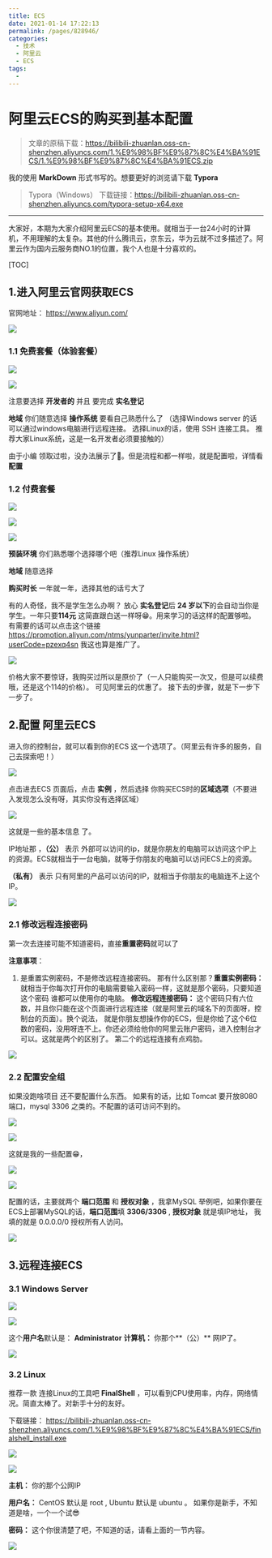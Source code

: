 ```yaml
---
title: ECS
date: 2021-01-14 17:22:13
permalink: /pages/828946/
categories:
  - 技术
  - 阿里云
  - ECS
tags:
  - 
---
```

# 阿里云ECS的购买到基本配置

> 文章的原稿下载：https://bilibili-zhuanlan.oss-cn-shenzhen.aliyuncs.com/1.%E9%98%BF%E9%87%8C%E4%BA%91ECS/1.%E9%98%BF%E9%87%8C%E4%BA%91ECS.zip

我的使用 **MarkDown** 形式书写的。想要更好的浏览请下载 **Typora** 

> Typora（Windows） 下载链接：https://bilibili-zhuanlan.oss-cn-shenzhen.aliyuncs.com/typora-setup-x64.exe

------

大家好，本期为大家介绍阿里云ECS的基本使用。就相当于一台24小时的计算机，不用理解的太复杂。其他的什么腾讯云，京东云，华为云就不过多描述了。阿里云作为国内云服务商NO.1的位置，我个人也是十分喜欢的。



[TOC]



## 1.进入阿里云官网获取ECS

官网地址： https://www.aliyun.com/

![](http://oss.baonvwei.top/ecsfirst/Snipaste_2019-10-20_13-45-20.png)

### 1.1 免费套餐（体验套餐）

![](http://oss.baonvwei.top/ecsfirst/Snipaste_2019-10-20_13-50-01.png)

![](http://oss.baonvwei.top/ecsfirst/Snipaste_2019-10-20_13-51-52.png)

注意要选择 **开发者的** 并且 要完成 **实名登记**

**地域** 你们随意选择	**操作系统** 要看自己熟悉什么了 （选择Windows server 的话 可以通过windows电脑进行远程连接。 选择Linux的话，使用 SSH 连接工具。 推荐大家Linux系统，这是一名开发者必须要接触的）



由于小编 领取过啦，没办法展示了🤣。但是流程和都一样啦，就是配置啦，详情看 **配置**

### 1.2 付费套餐

![](http://oss.baonvwei.top/ecsfirst/Snipaste_2019-10-20_14-06-41.png)



![](http://oss.baonvwei.top/ecsfirst/Snipaste_2019-10-20_14-07-52.png)

![](http://oss.baonvwei.top/ecsfirst/Snipaste_2019-10-20_14-08-33.png)

**预装环境** 你们熟悉哪个选择哪个吧（推荐Linux 操作系统）

**地域** 随意选择

**购买时长** 一年就一年，选择其他的话亏大了



有的人奇怪，我不是学生怎么办啊？ 放心 **实名登记**后 **24 岁以下**的会自动当你是学生。一年只要**114元** 这简直跟白送一样呀😁。用来学习的话这样的配置够啦。 有需要的话可以点击这个链接 https://promotion.aliyun.com/ntms/yunparter/invite.html?userCode=pzexq4sn  我这也算是推广了。



![](http://oss.baonvwei.top/ecsfirst/Snipaste_2019-10-20_14-16-54.png)



价格大家不要惊讶，我购买过所以是原价了（一人只能购买一次又，但是可以续费哦，还是这个114的价格）。 可见阿里云的优惠了。 接下去的步骤，就是下一步下一步了。





## 2.配置 阿里云ECS

进入你的控制台，就可以看到你的ECS 这一个选项了。（阿里云有许多的服务，自己去探索吧！）

![](http://oss.baonvwei.top/ecsfirst/Snipaste_2019-10-20_14-23-29.png)

点击进去ECS 页面后，点击 **实例** ，然后选择 你购买ECS时的**区域选项**（不要进入发现怎么没有呀，其实你没有选择区域）

![](http://oss.baonvwei.top/ecsfirst/Snipaste_2019-10-20_14-26-36.png)



这就是一些的基本信息 了。

IP地址那 ，**（公）** 表示 外部可以访问的ip，就是你朋友的电脑可以访问这个IP上的资源。ECS就相当于一台电脑，就等于你朋友的电脑可以访问ECS上的资源。

**（私有）** 表示 只有阿里的产品可以访问的IP，就相当于你朋友的电脑连不上这个IP。

![](http://oss.baonvwei.top/ecsfirst/Snipaste_2019-10-20_14-30-06.png)



### 2.1 修改远程连接密码

第一次去连接可能不知道密码，直接**重置密码**就可以了

**注意事项**：

1. 是重置实例密码，不是修改远程连接密码。 那有什么区别那？**重置实例密码：** 就相当于你每次打开你的电脑需要输入密码一样，这就是那个密码，只要知道这个密码 谁都可以使用你的电脑。 **修改远程连接密码：** 这个密码只有六位数，并且你只能在这个页面进行远程连接（就是阿里云的域名下的页面呀，控制台的页面）。换个说法， 就是你朋友想操作你的ECS，但是你给了这个6位数的密码，没用呀连不上。你还必须给他你的阿里云账户密码，进入控制台才可以。这就是两个的区别了。 第二个的远程连接有点鸡肋。



![](http://oss.baonvwei.top/ecsfirst/Snipaste_2019-10-20_14-39-33.png)

### 2.2 配置安全组

如果没跑啥项目 还不要配置什么东西。 如果有的话，比如 Tomcat 要开放8080端口，mysql 3306 之类的。不配置的话可访问不到的。

![](http://oss.baonvwei.top/ecsfirst/Snipaste_2019-10-20_14-57-38.png)

![](http://oss.baonvwei.top/ecsfirst/Snipaste_2019-10-20_14-58-43.png)



这就是我的一些配置😁，

![](http://oss.baonvwei.top/ecsfirst/Snipaste_2019-10-20_14-59-30.png)

![](http://oss.baonvwei.top/ecsfirst/Snipaste_2019-10-20_14-59-53.png)



配置的话，主要就两个 **端口范围** 和 **授权对象** ，我拿MySQL 举例吧，如果你要在ECS上部署MySQL的话，**端口范围**填 **3306/3306** , **授权对象**  就是填IP地址， 我填的就是 0.0.0.0/0 授权所有人访问。

![](http://oss.baonvwei.top/ecsfirst/Snipaste_2019-10-20_15-04-29.png)



## 3.远程连接ECS

### 3.1 Windows Server

![](http://oss.baonvwei.top/ecsfirst/Snipaste_2019-10-20_15-15-30.png)

![](http://oss.baonvwei.top/ecsfirst/Snipaste_2019-10-20_15-15-57.png)

这个**用户名**默认是： **Administrator** 	**计算机：** 你那个**（公）** 网IP了。

![](http://oss.baonvwei.top/ecsfirst/Snipaste_2019-10-20_15-17-37.png)





### 3.2 Linux

推荐一款 连接Linux的工具吧  **FinalShell** ，可以看到CPU使用率，内存，网络情况。简直太棒了。对新手十分的友好。

下载链接： https://bilibili-zhuanlan.oss-cn-shenzhen.aliyuncs.com/1.%E9%98%BF%E9%87%8C%E4%BA%91ECS/finalshell_install.exe



![](http://oss.baonvwei.top/ecsfirst/Snipaste_2019-10-20_15-21-04.png)



![](http://oss.baonvwei.top/ecsfirst/Snipaste_2019-10-20_15-27-07.png)

**主机：** 你的那个公网IP

**用户名：** CentOS 默认是 root , Ubuntu 默认是 ubuntu 。 如果你是新手，不知道是啥，一个一个试😎

**密码：** 这个你很清楚了吧，不知道的话，请看上面的一节内容。

![](http://oss.baonvwei.top/ecsfirst/Snipaste_2019-10-20_15-28-44.png)